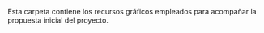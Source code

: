 Esta carpeta contiene los recursos gráficos empleados para acompañar la propuesta inicial del proyecto.
